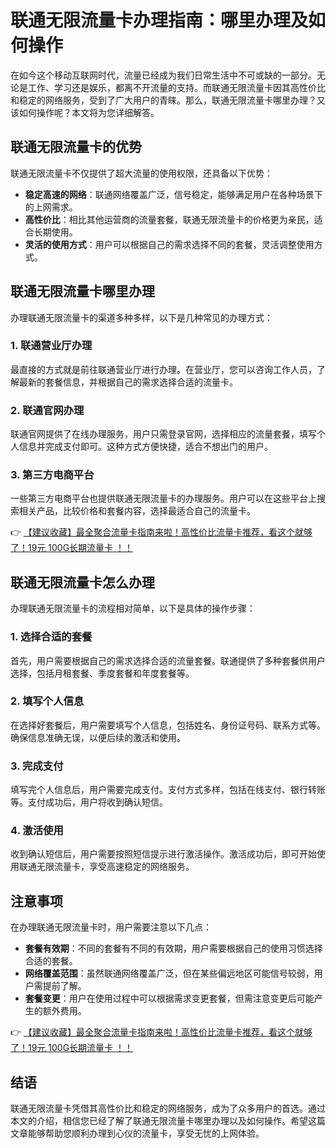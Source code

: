 # 联通无限流量卡办理指南：哪里办理及如何操作

在如今这个移动互联网时代，流量已经成为我们日常生活中不可或缺的一部分。无论是工作、学习还是娱乐，都离不开流量的支持。而联通无限流量卡因其高性价比和稳定的网络服务，受到了广大用户的青睐。那么，联通无限流量卡哪里办理？又该如何操作呢？本文将为您详细解答。

## 联通无限流量卡的优势

联通无限流量卡不仅提供了超大流量的使用权限，还具备以下优势：

- **稳定高速的网络**：联通网络覆盖广泛，信号稳定，能够满足用户在各种场景下的上网需求。
- **高性价比**：相比其他运营商的流量套餐，联通无限流量卡的价格更为亲民，适合长期使用。
- **灵活的使用方式**：用户可以根据自己的需求选择不同的套餐，灵活调整使用方式。

## 联通无限流量卡哪里办理

办理联通无限流量卡的渠道多种多样，以下是几种常见的办理方式：

### 1. 联通营业厅办理

最直接的方式就是前往联通营业厅进行办理。在营业厅，您可以咨询工作人员，了解最新的套餐信息，并根据自己的需求选择合适的流量卡。

### 2. 联通官网办理

联通官网提供了在线办理服务，用户只需登录官网，选择相应的流量套餐，填写个人信息并完成支付即可。这种方式方便快捷，适合不想出门的用户。

### 3. 第三方电商平台

一些第三方电商平台也提供联通无限流量卡的办理服务。用户可以在这些平台上搜索相关产品，比较价格和套餐内容，选择最适合自己的流量卡。

👉 [【建议收藏】最全聚合流量卡指南来啦！高性价比流量卡推荐，看这个就够了！19元 100G长期流量卡 ！！](https://bit.ly/Liuliangka)

## 联通无限流量卡怎么办理

办理联通无限流量卡的流程相对简单，以下是具体的操作步骤：

### 1. 选择合适的套餐

首先，用户需要根据自己的需求选择合适的流量套餐。联通提供了多种套餐供用户选择，包括月租套餐、季度套餐和年度套餐等。

### 2. 填写个人信息

在选择好套餐后，用户需要填写个人信息，包括姓名、身份证号码、联系方式等。确保信息准确无误，以便后续的激活和使用。

### 3. 完成支付

填写完个人信息后，用户需要完成支付。支付方式多样，包括在线支付、银行转账等。支付成功后，用户将收到确认短信。

### 4. 激活使用

收到确认短信后，用户需要按照短信提示进行激活操作。激活成功后，即可开始使用联通无限流量卡，享受高速稳定的网络服务。

## 注意事项

在办理联通无限流量卡时，用户需要注意以下几点：

- **套餐有效期**：不同的套餐有不同的有效期，用户需要根据自己的使用习惯选择合适的套餐。
- **网络覆盖范围**：虽然联通网络覆盖广泛，但在某些偏远地区可能信号较弱，用户需提前了解。
- **套餐变更**：用户在使用过程中可以根据需求变更套餐，但需注意变更后可能产生的额外费用。

👉 [【建议收藏】最全聚合流量卡指南来啦！高性价比流量卡推荐，看这个就够了！19元 100G长期流量卡 ！！](https://bit.ly/Liuliangka)

## 结语

联通无限流量卡凭借其高性价比和稳定的网络服务，成为了众多用户的首选。通过本文的介绍，相信您已经了解了联通无限流量卡哪里办理以及如何操作。希望这篇文章能够帮助您顺利办理到心仪的流量卡，享受无忧的上网体验。